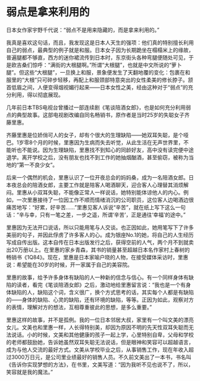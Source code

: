 # 弱点是拿来利用的

日本女作家宇野千代说：“弱点不是用来隐藏的，而是拿来利用的。” 

我真是喜欢这句话，而且，我发现这是日本人天生的强项：他们真的特别擅长利用自己的弱点，最典型的例子就是和服。日本女子因为长期跪坐在榻榻米上的缘故，普遍腿都不够直，西方的迷你裙流传到日本时，东京街头各种弯腿便随处可见，于是欧吉桑们惊呼：“满街的大根腿啊。”所谓“大根腿”，也就是中文所说的“萝卜腿”。但这些“大根腿”，一旦换上和服，景象便发生了天翻地覆的变化：包裹在和服里的“大根”只可碎步轻移，再配上和服颈部特意突出的女性柔美的修长脖子。颔首低眉之间，人便变得烟视媚行起来——日本女性之美，经由这种对于“弱点”的充分利用，得以彻底展现。 

几年前日本TBS电视台曾播过一部连续剧《笔谈陪酒女郎》，也是如何充分利用弱点的典型故事。这部电视剧改编自同名畅销书，原作者是当时25岁的失聪女子齐藤里惠。 

齐藤里惠是位娇俏可人的女子，却有个很大的生理缺陷——她双耳失聪，是个哑巴。1岁零8个月的时候，里惠因为生病而失去听觉，从此生活在无声世界里，不能听也不能说。因为生理缺陷，里惠找不到知心的同龄好友，高中没有读完便中途退学。离开学校之后，没有朋友也找不到工作的她抽烟酗酒，甚至偷窃，被称为当地的“第一不良少女”。 

后来一个偶然的机会，里惠认识了一位开夜总会的妈妈桑，成为一名陪酒女郎。日本夜总会的陪酒女郎，主要工作就是陪客人喝酒聊天，迎合客人心理替其消烦解闷。里惠从小双耳失聪，不能像正常人一样说话，她特别能体谅他人的内心。例如，一次里惠接待了一位因工作不顺而情绪消沉的公司职员，这位客人边喝酒边很痛苦地写：“好累，好辛苦……”里惠见客人诉说“辛苦”，就在纸上写下这么一句话：“辛与幸，只有一笔之差，一步之遥，所谓‘辛苦’，正是通往‘幸福’的途中。” 

里惠因为无法开口说话，所以只能用笔与人交谈。也正因如此，她用笔写下了许多美丽的句子，并因此俘虏了许多客人的心。成为银座No.1的她，将自己的人生经历写成自传出版。这本自传在日本出版发行之后，获得空前的人气，两个月不到就卖出20万册以上。在里惠的家乡青森，其书的销量甚至超越日本名作家村上春树的畅销书《1Q84》。现在，里惠是日本家喻户晓的人物，在接受媒体采访时，里惠说：希望能在30岁的时候，开一家属于自己的美容院。 

里惠的故事，给予许多身体有缺陷的人一种新的信念与信心。有一个同样身体有缺陷的读者，看完《笔谈陪酒女郎》之后，激动地给里惠留言说：“我也是一个有身体缺陷的人，缺陷这个词，含义很广，换个方式思考的话，其实每个人都是有缺陷的——身体的缺陷、心灵的缺陷，还有环境的缺陷，等等。正因为如此，观察对方的表情，理解对方的想法，互相尊重彼此的思想，是多么重要。” 

里惠这样的故事，并不是孤例。我的一位日本邻居大叔，家里有一个叫文美的漂亮女儿。文美也和里惠一样，人长得特别美，却因为原因不明的先天性双耳失聪而无法说话。小的时候，文美和其他健康的孩子一起上学，心里特别自卑，父母和学校的老师都鼓励她，告诉她虽然双耳失聪无法说话，但是眼神和笑容可以超越语言，成为与他人交流的最好方式。文美从学校毕业之后，从事销售工作，现在年收入超过3000万日元，是公司里业绩最好的销售人员。不久前文美出了一本书，书名叫《告诉你实现梦想的方法》，在书里，文美写道：“因为我听不见也说不了，所以，笑容就是我的魔法。”